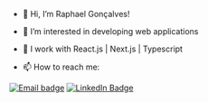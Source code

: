 - 👋 Hi, I’m Raphael Gonçalves!
- 👀 I’m interested in developing web applications
- 🌱 I work with React.js | Next.js | Typescript


- 📫 How to reach me:

[![Email badge](https://img.shields.io/badge/email-red?style=for-the-badge&logo=gmail&logoColor=white)](mailto:raphaelnoda@hotmail.com?subject=Hello)
[![LinkedIn Badge](https://img.shields.io/badge/linkedin-blue?logo=linkedin&style=for-the-badge&logoColor=white)](https://www.linkedin.com/in/rdgonçalves/)

<!---
rd-goncalves/rd-goncalves is a ✨ special ✨ repository because its `README.md` (this file) appears on your GitHub profile.
You can click the Preview link to take a look at your changes.
--->

